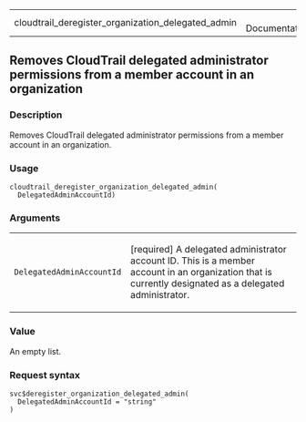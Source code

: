 <table style="width: 100%;">
<tbody>
<tr class="odd">
<td>cloudtrail_deregister_organization_delegated_admin</td>
<td style="text-align: right;">R Documentation</td>
</tr>
</tbody>
</table>

## Removes CloudTrail delegated administrator permissions from a member account in an organization

### Description

Removes CloudTrail delegated administrator permissions from a member
account in an organization.

### Usage

    cloudtrail_deregister_organization_delegated_admin(
      DelegatedAdminAccountId)

### Arguments

<table>
<colgroup>
<col style="width: 35%" />
<col style="width: 65%" />
</colgroup>
<tbody>
<tr class="odd">
<td><code
id="cloudtrail_deregister_organization_delegated_admin_:_DelegatedAdminAccountId">DelegatedAdminAccountId</code></td>
<td><p>[required] A delegated administrator account ID. This is a member
account in an organization that is currently designated as a delegated
administrator.</p></td>
</tr>
</tbody>
</table>

### Value

An empty list.

### Request syntax

    svc$deregister_organization_delegated_admin(
      DelegatedAdminAccountId = "string"
    )
